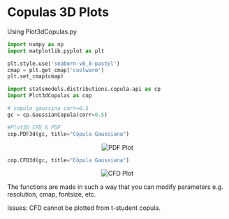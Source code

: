 # Copulas 3D Plots

Using Plot3dCopulas.py

```Python
import numpy as np
import matplotlib.pyplot as plt

plt.style.use('seaborn-v0_8-pastel')
cmap = plt.get_cmap('coolwarm')
plt.set_cmap(cmap)

import statsmodels.distributions.copula.api as cp
import Plot3dCopulas as cop

# copula gaussina corr=0.5
gc = cp.GaussianCopula(corr=0.5)

#Plot3D CFD & PDF
cop.PDF3d(gc, title="Cópula Gaussiana")
```
<p align="center">
  <img src="https://drive.google.com/uc?export=view&id=1f0EGTKc5zpAmoN12dALj3EGyFTPDBg_F" alt="PDF Plot">
</p>

```Python
cop.CFD3d(gc, title="Cópula Gaussiana")
```
<p align="center">
  <img src="https://drive.google.com/uc?export=view&id=1L2f2HCvF6DUfX65cCJsdRss9UFPaGUKo" alt="CFD Plot">
</p>

The functions are made in such a way that you can modify parameters e.g. resolution, cmap, fontsize, etc.

Issues:
CFD cannot be plotted from t-student copula.
